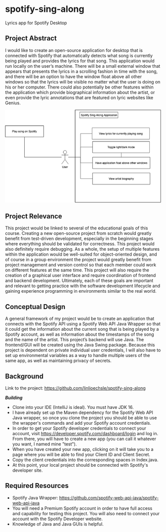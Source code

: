 # spotify-sing-along
Lyrics app for Spotify Desktop

## Project Abstract
I would like to create an open-source application for desktop that is connected with Spotify that automatically detects what song is currently being played and provides the lyrics for that song. This application would run locally on the user’s machine. There will be a small external window that appears that presents the lyrics in a scrolling fashion in time with the song, and there will be an option to have the window float above all other windows so that the lyrics will be visible no matter what the user is doing on his or her computer. There could also potentially be other features within the application which provide biographical information about the artist, or even provide the lyric annotations that are featured on lyric websites like Genius.

![Use Case Image](Spotify_Sing_Along_Use_Case.png)

## Project Relevance
This project would be linked to several of the educational goals of this course. Creating a new open-source project from scratch would greatly benefit from test-driven development, especially in the beginning stages where everything should be validated for correctness. This project would also definitely require debugging. As a whole, the setup of multiple features within the application would be well-suited for object-oriented design, and of course in a group environment the project would greatly benefit from project management and version control so that each member could work on different features at the same time. This project will also require the creation of a graphical user interface and require coordination of frontend and backend development. Ultimately, each of these goals are important and relevant to getting practice with the software development lifecycle and gaining experience programming in environments similar to the real world.

## Conceptual Design
A general framework of my project would be to create an application that connects with the Spotify API using a Spotify Web API Java Wrapper so that it could get the information about the current song that is being played by a Spotify account, as well as information about the timestamps of the song and the name of the artist. This project’s backend will use Java. The frontend/GUI will be created using the Java Swing package. Because this project is dependent on private individual user credentials, I will also have to set up environmental variables as a way to handle multiple users of the same app, as well as maintaining privacy of secrets.

## Background
Link to the project: <https://github.com/linlioechsle/spotify-sing-along>

***Building***
- Clone into your IDE (IntelliJ is ideal). You must have JDK 16.
- I have already set up the Maven dependency for the Spotify Web API Java wrapper, so once you clone the project you should be able to use the wrapper's commands and add your Spotify account credentials.
- In order to get your Spotify developer credentials to connect your account, visit <https://developer.spotify.com/dashboard/login> and log in. From there, you will have to create a new app (you can call it whatever you want, I named mine "test").
- When you have created your new app, clicking on it will take you to a page where you will be able to find your Client ID and Client Secret.
- Copy the client credentials into the corresponding spaces in Index.java.
- At this point, your local project should be connected with Spotify's developer site.

## Required Resources
- Spotify Java Wrapper: <https://github.com/spotify-web-api-java/spotify-web-api-java>
- You will need a Premium Spotify account in order to have full access and capability for testing this project. You will also need to connect your account with the Spotify Developer website.
- Knowledge of Java and Java GUIs is helpful.
